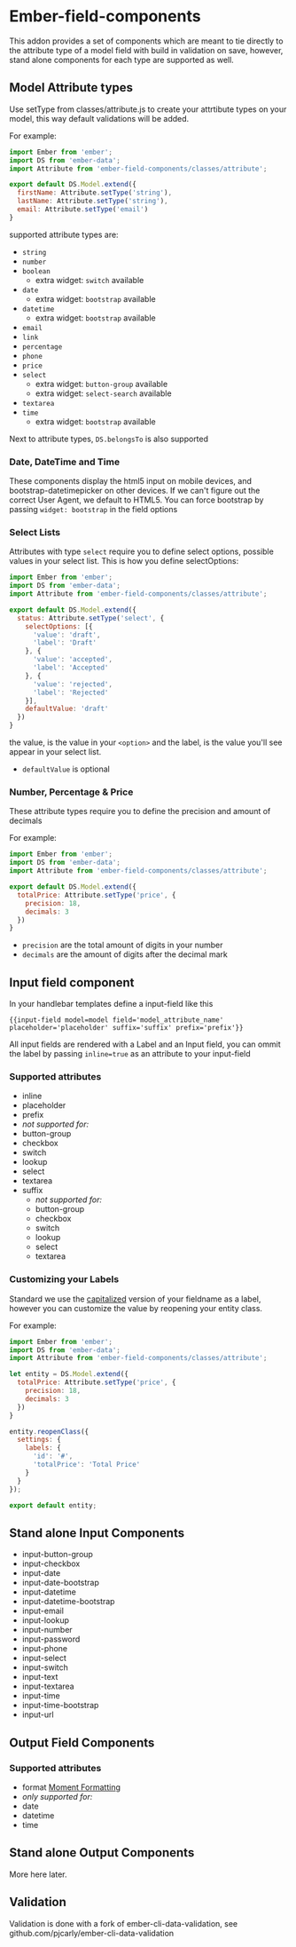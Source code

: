 # Ember-field-components

This addon provides a  set of components which are meant to tie directly to the attribute type of a model field with build in validation on save, however, stand alone components for each type are supported as well.

## Model Attribute types
Use setType from classes/attribute.js to create your attrtibute types on your model, this way default validations will be added.

For example:

```javascript
import Ember from 'ember';
import DS from 'ember-data';
import Attribute from 'ember-field-components/classes/attribute';

export default DS.Model.extend({
  firstName: Attribute.setType('string'),
  lastName: Attribute.setType('string'),
  email: Attribute.setType('email')
}
```

supported attribute types are:

* `string`
* `number`
* `boolean`
  * extra widget: `switch` available
* `date`
  * extra widget: `bootstrap` available
* `datetime`
  * extra widget: `bootstrap` available
* `email`
* `link`
* `percentage`
* `phone`
* `price`
* `select`
  * extra widget: `button-group` available
  * extra widget: `select-search` available
* `textarea`
* `time`
  * extra widget: `bootstrap` available

Next to attribute types, `DS.belongsTo` is also supported

### Date, DateTime and Time
These components display the html5 input on mobile devices, and bootstrap-datetimepicker on other devices. If we can't figure out the correct User Agent, we default to HTML5. You can force bootstrap by passing `widget: bootstrap` in the field options

### Select Lists
Attributes with type `select` require you to define select options, possible values in your select list.
This is how you define selectOptions:

```javascript
import Ember from 'ember';
import DS from 'ember-data';
import Attribute from 'ember-field-components/classes/attribute';

export default DS.Model.extend({
  status: Attribute.setType('select', {
    selectOptions: [{
      'value': 'draft',
      'label': 'Draft'
    }, {
      'value': 'accepted',
      'label': 'Accepted'
    }, {
      'value': 'rejected',
      'label': 'Rejected'
    }],
    defaultValue: 'draft'
  })
}
```

the value, is the value in your `<option>` and the label, is the value you'll see appear in your select list.

* `defaultValue` is optional

### Number, Percentage & Price
These attribute types require you to define the precision and amount of decimals

For example:
```javascript
import Ember from 'ember';
import DS from 'ember-data';
import Attribute from 'ember-field-components/classes/attribute';

export default DS.Model.extend({
  totalPrice: Attribute.setType('price', {
    precision: 18,
    decimals: 3
  })
}
```

* `precision` are the total amount of digits in your number
* `decimals` are the amount of digits after the decimal mark


## Input field component
In your handlebar templates define a input-field like this

``{{input-field model=model field='model_attribute_name' placeholder='placeholder' suffix='suffix' prefix='prefix'}}``

All input fields are rendered with a Label and an Input field, you can ommit the label by passing `inline=true` as an attribute to your input-field


### Supported attributes
* inline
* placeholder
* prefix
 * *not supported for:*
  * button-group
  * checkbox
  * switch
  * lookup
  * select
  * textarea
* suffix
  * *not supported for:*
  * button-group
  * checkbox
  * switch
  * lookup
  * select
  * textarea

### Customizing your Labels
Standard we use the [capitalized](http://emberjs.com/api/classes/Ember.String.html#method_capitalize) version of your fieldname as a label, however you can customize the value by reopening your entity class.

For example:

```javascript
import Ember from 'ember';
import DS from 'ember-data';
import Attribute from 'ember-field-components/classes/attribute';

let entity = DS.Model.extend({
  totalPrice: Attribute.setType('price', {
    precision: 18,
    decimals: 3
  })
}

entity.reopenClass({
  settings: {
    labels: {
      'id': '#',
      'totalPrice': 'Total Price'
    }
  }
});

export default entity;
```

## Stand alone Input Components

* input-button-group
* input-checkbox
* input-date
* input-date-bootstrap
* input-datetime
* input-datetime-bootstrap
* input-email
* input-lookup
* input-number
* input-password
* input-phone
* input-select
* input-switch
* input-text
* input-textarea
* input-time
* input-time-bootstrap
* input-url



## Output Field Components

### Supported attributes
* format [Moment Formatting](http://momentjs.com/)
 * *only supported for:*
  * date
  * datetime
  * time

## Stand alone Output Components

More here later.


## Validation
Validation is done with a fork of ember-cli-data-validation, see github.com/pjcarly/ember-cli-data-validation

